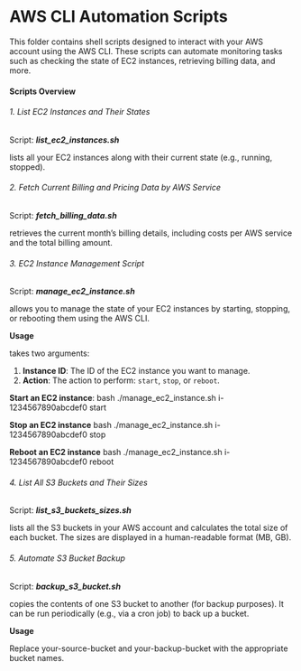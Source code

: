 # AWS CLI Automation Scripts

This folder contains shell scripts designed to interact with your AWS account using the AWS CLI. These scripts can automate monitoring tasks such as checking the state of EC2 instances, retrieving billing data, and more.

#### Scripts Overview

###### 1. List EC2 Instances and Their States
Script: ***list_ec2_instances.sh***

lists all your EC2 instances along with their current state (e.g., running, stopped).

###### 2. Fetch Current Billing and Pricing Data by AWS Service
Script: ***fetch_billing_data.sh***

retrieves the current month’s billing details, including costs per AWS service and the total billing amount.

###### 3. EC2 Instance Management Script
Script: ***manage_ec2_instance.sh***

allows you to manage the state of your EC2 instances by starting, stopping, or rebooting them using the AWS CLI.

**Usage**

takes two arguments:

1. **Instance ID**: The ID of the EC2 instance you want to manage.
2. **Action**: The action to perform: `start`, `stop`, or `reboot`.

**Start an EC2 instance**:
   bash ./manage_ec2_instance.sh i-1234567890abcdef0 start

**Stop an EC2 instance**
   bash ./manage_ec2_instance.sh i-1234567890abcdef0 stop

**Reboot an EC2 instance**
   bash ./manage_ec2_instance.sh i-1234567890abcdef0 reboot

###### 4. List All S3 Buckets and Their Sizes
Script: ***list_s3_buckets_sizes.sh***

lists all the S3 buckets in your AWS account and calculates the total size of each bucket. The sizes are displayed in a human-readable format (MB, GB).

###### 5. Automate S3 Bucket Backup
Script: ***backup_s3_bucket.sh***

copies the contents of one S3 bucket to another (for backup purposes). It can be run periodically (e.g., via a cron job) to back up a bucket.

**Usage**

Replace your-source-bucket and your-backup-bucket with the appropriate bucket names.
